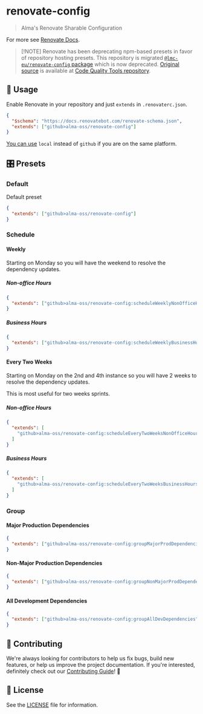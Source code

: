 # renovate-config

> Alma's Renovate Sharable Configuration

For more see [Renovate Docs][renovate-config-presets].

> [!NOTE] Renovate has been deprecating npm-based presets in favor of
> repository hosting presets. This repository is migrated
> [`@lmc-eu/renovate-config` package][renovate-npm-package] which is now
> deprecated. [Original source][renovate-package-source] is available at [Code
> Quality Tools repository][code-quality-tools].

## 🚀 Usage

Enable Renovate in your repository and just `extends` in `.renovaterc.json`.

```json
{
  "$schema": "https://docs.renovatebot.com/renovate-schema.json",
  "extends": ["github>alma-oss/renovate-config"]
}
```

[You can use][renovate-local-presets] `local` instead of `github` if you are on
the same platform.

## 🎛️ Presets

### Default

Default preset

```json
{
  "extends": ["github>alma-oss/renovate-config"]
}
```

### Schedule

#### Weekly

Starting on Monday so you will have the weekend to resolve the dependency
updates.

##### Non-office Hours

```json
{
  "extends": ["github>alma-oss/renovate-config:scheduleWeeklyNonOfficeHours"]
}
```

##### Business Hours

```json
{
  "extends": ["github>alma-oss/renovate-config:scheduleWeeklyBusinessHours"]
}
```

#### Every Two Weeks

Starting on Monday on the 2nd and 4th instance so you will have 2 weeks to
resolve the dependency updates.

This is most useful for two weeks sprints.

##### Non-office Hours

```json
{
  "extends": [
    "github>alma-oss/renovate-config:scheduleEveryTwoWeeksNonOfficeHours"
  ]
}
```

##### Business Hours

```json
{
  "extends": [
    "github>alma-oss/renovate-config:scheduleEveryTwoWeeksBusinessHours"
  ]
}
```

### Group

#### Major Production Dependencies

```json
{
  "extends": ["github>alma-oss/renovate-config:groupMajorProdDependencies"]
}
```

#### Non-Major Production Dependencies

```json
{
  "extends": ["github>alma-oss/renovate-config:groupNonMajorProdDependencies"]
}
```

#### All Development Dependencies

```json
{
  "extends": ["github>alma-oss/renovate-config:groupAllDevDependencies"]
}
```

## 🙌 Contributing

We're always looking for contributors to help us fix bugs, build new features,
or help us improve the project documentation. If you're interested, definitely
check out our [Contributing Guide][contributing]! 👀

## 📝 License

See the [LICENSE][license] file for information.

[code-quality-tools]: https://github.com/lmc-eu/code-quality-tools/
[contributing]: ./CONTRIBUTING.md
[license]: ./LICENSE.md
[renovate-config-presets]: https://docs.renovatebot.com/config-presets/
[renovate-local-presets]: https://docs.renovatebot.com/config-presets/#local-presets
[renovate-npm-package]: https://www.npmjs.com/package/@lmc-eu/renovate-config
[renovate-package-source]: https://github.com/lmc-eu/code-quality-tools/tree/main/packages/renovate-config
